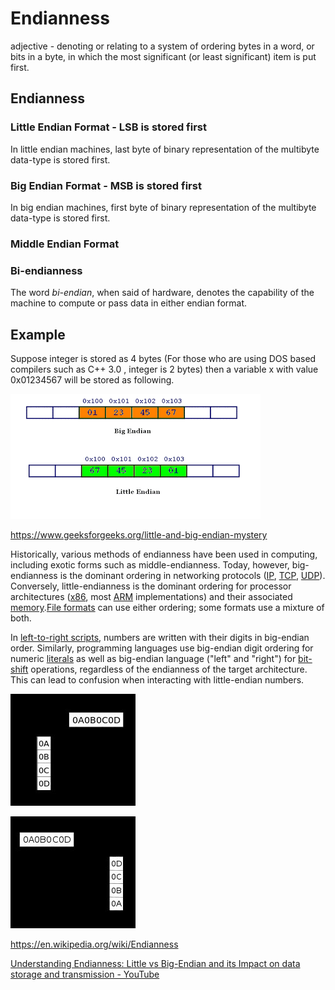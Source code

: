 # Endianness

adjective - denoting or relating to a system of ordering bytes in a word, or bits in a byte, in which the most significant (or least significant) item is put first.

## Endianness

### Little Endian Format - LSB is stored first

In little endian machines, last byte of binary representation of the multibyte data-type is stored first.

### Big Endian Format - MSB is stored first

In big endian machines, first byte of binary representation of the multibyte data-type is stored first.

### Middle Endian Format

### Bi-endianness

The word *bi-endian*, when said of hardware, denotes the capability of the machine to compute or pass data in either endian format.

## Example

Suppose integer is stored as 4 bytes (For those who are using DOS based compilers such as C++ 3.0 , integer is 2 bytes) then a variable x with value 0x01234567 will be stored as following.

![image](../../media/Endianness-image1.gif)

<https://www.geeksforgeeks.org/little-and-big-endian-mystery>

Historically, various methods of endianness have been used in computing, including exotic forms such as middle-endianness. Today, however, big-endianness is the dominant ordering in networking protocols ([IP](https://en.wikipedia.org/wiki/Internet_Protocol), [TCP](https://en.wikipedia.org/wiki/Transmission_Control_Protocol), [UDP](https://en.wikipedia.org/wiki/User_Datagram_Protocol)). Conversely, little-endianness is the dominant ordering for processor architectures ([x86](https://en.wikipedia.org/wiki/X86), most [ARM](https://en.wikipedia.org/wiki/ARM_architecture) implementations) and their associated [memory](https://en.wikipedia.org/wiki/Computer_memory).[File formats](https://en.wikipedia.org/wiki/File_format) can use either ordering; some formats use a mixture of both.

In [left-to-right scripts](https://en.wikipedia.org/wiki/Writing_system#Directionality), numbers are written with their digits in big-endian order. Similarly, programming languages use big-endian digit ordering for numeric [literals](https://en.wikipedia.org/wiki/Literal_(computer_programming)) as well as big-endian language ("left" and "right") for [bit-shift](https://en.wikipedia.org/wiki/Bitwise_operation#Logical_shift) operations, regardless of the endianness of the target architecture. This can lead to confusion when interacting with little-endian numbers.

![image](../../media/Endianness-image2.jpg)

![image](../../media/Endianness-image3.jpg)

<https://en.wikipedia.org/wiki/Endianness>

[Understanding Endianness: Little vs Big-Endian and its Impact on data storage and transmission - YouTube](https://www.youtube.com/watch?v=_ZgM21T48WA)
